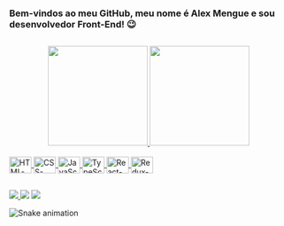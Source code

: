 ### Bem-vindos ao meu GitHub, meu nome é Alex Mengue e sou desenvolvedor Front-End! 😉

##

<div align="center">
  <a href="https://github.com/alexmengue">
  <img height="180em" src="https://github-readme-stats.vercel.app/api?username=alexmengue&show_icons=true&theme=tokyonight&include_all_commits=true&count_private=true"/>
  <img height="180em" src="https://github-readme-stats.vercel.app/api/top-langs/?username=alexmengue&layout=compact&langs_count=7&theme=tokyonight"/>
</div>

<div style="display: inline_block"><br>
  <img align="center" alt="HTML-icon" height="30" width="40" src="https://cdn.jsdelivr.net/gh/devicons/devicon/icons/html5/html5-original.svg">
  <img align="center" alt="CSS-icon" height="30" width="40" src="https://cdn.jsdelivr.net/gh/devicons/devicon/icons/css3/css3-original.svg" >
  <img align="center" alt="JavaScript-icon" height="30" width="40" src="https://cdn.jsdelivr.net/gh/devicons/devicon/icons/javascript/javascript-original.svg">
  <img align="center" alt="TypeScript-icon" height="30" width="40" src="https://cdn.jsdelivr.net/gh/devicons/devicon/icons/typescript/typescript-original.svg">
  <img align="center" alt="React-icon" height="30" width="40" src="https://cdn.jsdelivr.net/gh/devicons/devicon/icons/react/react-original.svg">
  <img align="center" alt="Redux-icon" height="30" width="40" src="https://cdn.jsdelivr.net/gh/devicons/devicon/icons/redux/redux-original.svg">      
</div>

##

<div>
  <a href="https://instagram.com/menguealex" target="_blank"><img src="https://img.shields.io/badge/Instagram-E4405F?style=for-the-badge&logo=instagram&logoColor=white">  </a>
  <a href="https://facebook.com/alexmengue1990" target="_blank"><img src="https://img.shields.io/badge/Facebook-1877F2?style=for-the-badge&logo=facebook&logoColor=white"></a>
  <a href="https://www.linkedin.com/in/rafaella-ballerini-" target="_blank"><img src="https://img.shields.io/badge/LinkedIn-0077B5?style=for-the-badge&logo=linkedin&logoColor=white"></a>
</div>

![Snake animation](https://github.com/alexmengue/alexmengue/blob/output/github-contribution-grid-snake.svg)
